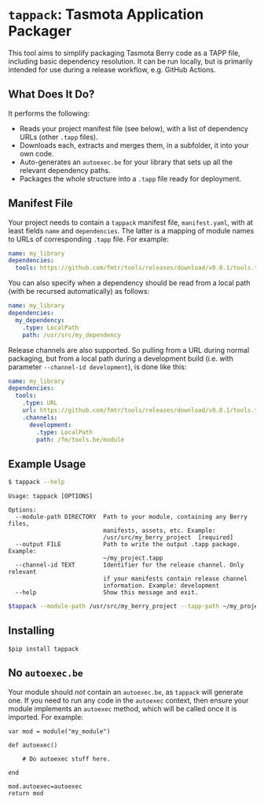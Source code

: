 # `tappack`: Tasmota Application Packager

This tool aims to simplify packaging Tasmota Berry code as a TAPP file, including basic dependency resolution. It can be
run locally, but is primarily intended for use during a release workflow, e.g. GitHub Actions.

## What Does It Do?

It performs the following:

* Reads your project manifest file (see below), with a list of dependency URLs (other `.tapp` files).
* Downloads each, extracts and merges them, in a subfolder, it into your own code.
* Auto-generates an `autoexec.be` for your library that sets up all the relevant dependency paths.
* Packages the whole structure into a `.tapp` file ready for deployment.

## Manifest File

Your project needs to contain a `tappack` manifest file, `manifest.yaml`, with at least fields `name`
and `dependencies`. The latter is a mapping of module names to URLs of corresponding `.tapp` file. For example:

```yaml
name: my_library
dependencies:
  tools: https://github.com/fmtr/tools/releases/download/v0.0.1/tools.tapp

```

You can also specify when a dependency should be read from a local path (with be recursed automatically) as follows:

```yaml
name: my_library
dependencies:
  my_dependency:
    .type: LocalPath
    path: /usr/src/my_dependency
```

Release channels are also supported. So pulling from a URL during normal packaging, but from a local path during a
development build (i.e. with parameter `--channel-id development`), is done like this:

```yaml
name: my_library
dependencies:
  tools:
    .type: URL
    url: https://github.com/fmtr/tools/releases/download/v0.0.1/tools.tapp
    .channels:
      development:
        .type: LocalPath
        path: /fm/tools.be/module
```

## Example Usage

```bash
$ tappack --help
```

```console
Usage: tappack [OPTIONS]

Options:
  --module-path DIRECTORY  Path to your module, containing any Berry files,
                           manifests, assets, etc. Example:
                           /usr/src/my_berry_project  [required]
  --output FILE            Path to write the output .tapp package. Example:
                           ~/my_project.tapp
  --channel-id TEXT        Identifier for the release channel. Only relevant
                           if your manifests contain release channel
                           information. Example: development
  --help                   Show this message and exit.
```

```bash
$tappack --module-path /usr/src/my_berry_project --tapp-path ~/my_project.tapp
```

## Installing

`$pip install tappack`

## No `autoexec.be`

Your module should _not_ contain an `autoexec.be`, as `tappack` will generate one. If you need to run any code in
the `autoexec` context, then ensure your module implements an `autoexec` method, which will be called once it is
imported. For example:

```be
var mod = module("my_module")

def autoexec()

    # Do autoexec stuff here.

end

mod.autoexec=autoexec
return mod
```



